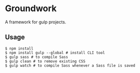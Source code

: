 # Groundwork

A framework for gulp projects.

## Usage

~~~
$ npm install
$ npm install gulp --global # install CLI tool
$ gulp sass # to compile Sass
$ gulp clean # to remove existing CSS
$ gulp watch # to compile Sass whenever a Sass file is saved
~~~
